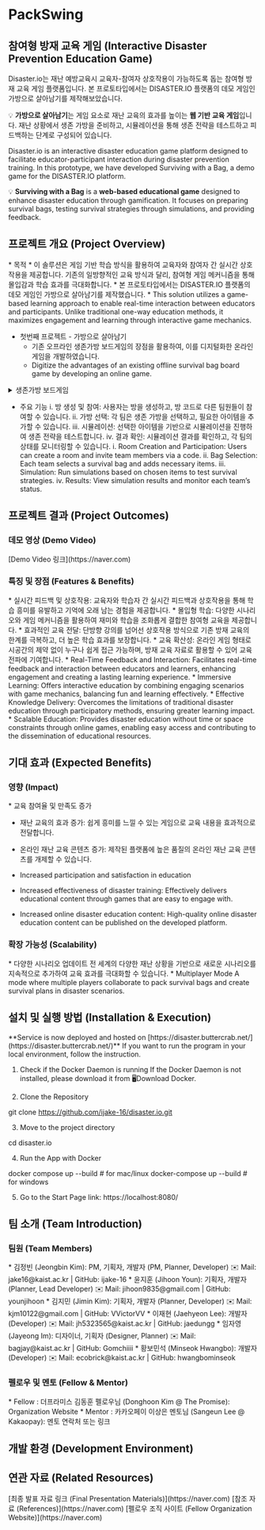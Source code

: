 # PackSwing
<h2>참여형 방재 교육 게임 (Interactive Disaster Prevention Education Game)</h2>
Disaster.io는 재난 예방교육시 교육자-참여자 상호작용이 가능하도록 돕는 참여형 방재 교육 게임 플랫폼입니다. 본 프로토타입에서는 DISASTER.IO 플랫폼의 데모 게임인 가방으로 살아남기를 제작해보았습니다.

💡 **가방으로 살아남기**는 게임 요소로 재난 교육의 효과를 높이는 **웹 기반 교육 게임**입니다. 재난 상황에서 생존 가방을 준비하고, 시뮬레이션을 통해 생존 전략을 테스트하고 피드백하는 단계로 구성되어 있습니다.

Disaster.io is an interactive disaster education game platform designed to facilitate educator-participant interaction during disaster prevention training. In this prototype, we have developed Surviving with a Bag, a demo game for the DISASTER.IO platform.

💡 **Surviving with a Bag** is a **web-based educational game** designed to enhance disaster education through gamification. It focuses on preparing survival bags, testing survival strategies through simulations, and providing feedback.

<h2>프로젝트 개요 (Project Overview)</h2>
 * 목적 
  * 이 솔루션은 게임 기반 학습 방식을 활용하여 교육자와 참여자 간 실시간 상호작용을 제공합니다. 기존의 일방향적인 교육 방식과 달리, 참여형 게임 메커니즘을 통해 몰입감과 학습 효과를 극대화합니다. 
  * 본 프로토타입에서는 DISASTER.IO 플랫폼의 데모 게임인 가방으로 살아남기를 제작했습니다.  
  * This solution utilizes a game-based learning approach to enable real-time interaction between educators and participants. Unlike traditional one-way education methods, it maximizes engagement and learning through interactive game mechanics.  

 * 첫번째 프로젝트 - 가방으로 살아남기  
   * 기존 오프라인 생존가방 보드게임의 장점을 활용하여, 이를 디지털화한 온라인 게임을 개발하였습니다.  
   * Digitize the advantages of an existing offline survival bag board game by developing an online game.  
<details>
<summary>생존가방 보드게임</summary>
실제 재난 상황이 발생했을 때, 필요한 물품들을 빠르게 챙겨보는 연습. 교육자와 참여자가 함께 참여해서 몰입도를 높일 수 있습니다. *Survival Bag Kit* - An exercise where participants quickly gather essential items in a simulated disaster scenario. The interactive nature enhances engagement between educators and participants.
</details>

 * 주요 기능
  i. 방 생성 및 참여: 사용자는 방을 생성하고, 방 코드로 다른 팀원들이 참여할 수 있습니다.
  ii. 가방 선택: 각 팀은 생존 가방을 선택하고, 필요한 아이템을 추가할 수 있습니다.
  iii. 시뮬레이션: 선택한 아이템을 기반으로 시뮬레이션을 진행하여 생존 전략을 테스트합니다.
  iv. 결과 확인: 시뮬레이션 결과를 확인하고, 각 팀의 상태를 모니터링할 수 있습니다.
  i. Room Creation and Participation: Users can create a room and invite team members via a code.
  ii. Bag Selection: Each team selects a survival bag and adds necessary items.
  iii. Simulation: Run simulations based on chosen items to test survival strategies.
  iv. Results: View simulation results and monitor each team’s status.

<h2>프로젝트 결과 (Project Outcomes)</h2>
<h3>데모 영상 (Demo Video)</h3>
[Demo Video 링크](https://naver.com)

<h3>특징 및 장점 (Features & Benefits)</h3>
 * 실시간 피드백 및 상호작용:
   교육자와 학습자 간 실시간 피드백과 상호작용을 통해 학습 흥미를 유발하고 기억에 오래 남는 경험을 제공합니다.
 * 몰입형 학습:
   다양한 시나리오와 게임 메커니즘을 활용하여 재미와 학습을 조화롭게 결합한 참여형 교육을 제공합니다.
 * 효과적인 교육 전달:
   단방향 강의를 넘어선 상호작용 방식으로 기존 방재 교육의 한계를 극복하고, 더 높은 학습 효과를 보장합니다.
 * 교육 확산성:
   온라인 게임 형태로 시공간의 제약 없이 누구나 쉽게 접근 가능하며, 방재 교육 자료로 활용할 수 있어 교육 전파에 기여합니다.
 * Real-Time Feedback and Interaction:
   Facilitates real-time feedback and interaction between educators and learners, enhancing engagement and creating a lasting learning experience.
 * Immersive Learning:
   Offers interactive education by combining engaging scenarios with game mechanics, balancing fun and learning effectively.
 * Effective Knowledge Delivery:
   Overcomes the limitations of traditional disaster education through participatory methods, ensuring greater learning impact.
 * Scalable Education:
   Provides disaster education without time or space constraints through online games, enabling easy access and contributing to the dissemination of educational resources.

<h2>기대 효과 (Expected Benefits)</h2>
<h3>영향 (Impact)</h3>
 * 교육 참여율 및 만족도 증가

 * 재난 교육의 효과 증가: 쉽게 흥미를 느낄 수 있는 게임으로 교육 내용을 효과적으로 전달합니다.

 * 온라인 재난 교육 콘텐츠 증가: 제작된 플랫폼에 높은 품질의 온라인 재난 교육 콘텐츠를 개제할 수 있습니다.

 * Increased participation and satisfaction in education

 * Increased effectiveness of disaster training: Effectively delivers educational content through games that are easy to engage with.

 * Increased online disaster education content: High-quality online disaster education content can be published on the developed platform.

<h3>확장 가능성 (Scalability)</h3>
 * 다양한 시나리오 업데이트 전 세계의 다양한 재난 상황을 기반으로 새로운 시나리오를 지속적으로 추가하여 교육 효과를 극대화할 수 있습니다.
 * Multiplayer Mode A mode where multiple players collaborate to pack survival bags and create survival plans in disaster scenarios.

<h2>설치 및 실행 방법 (Installation & Execution)</h2>
**Service is now deployed and hosted on [https://disaster.buttercrab.net/](https://disaster.buttercrab.net/)**
If you want to run the program in your local environment, follow the instruction.

1. Check if the Docker Daemon is running If the Docker Daemon is not installed, please download it from 🖥️Download Docker.

2. Clone the Repository

git clone https://github.com/ijake-16/disaster.io.git

3. Move to the project directory

cd disaster.io

4. Run the App with Docker

docker compose up --build # for mac/linux
docker-compose up --build # for windows

5. Go to the Start Page link: https://localhost:8080/

<h2>팀 소개 (Team Introduction)</h2>
<h3>팀원 (Team Members)</h3>
 * 김정빈 (Jeongbin Kim): PM, 기획자, 개발자 (PM, Planner, Developer)
   ✉️ Mail: jake16@kaist.ac.kr | GitHub: ijake-16
 * 윤지훈 (Jihoon Youn): 기획자, 개발자 (Planner, Lead Developer)
   ✉️ Mail: jihoon9835@gmail.com | GitHub: younjihoon
 * 김지민 (Jimin Kim): 기획자, 개발자 (Planner, Developer)
   ✉️ Mail: kjm10122@gmail.com | GitHub: VVictorVV
 * 이재현 (Jaehyeon Lee): 개발자 (Developer)
   ✉️ Mail: jh5323565@kaist.ac.kr | GitHub: jaedungg
 * 임자영 (Jayeong Im): 디자이너, 기획자 (Designer, Planner)
   ✉️ Mail: bagjay@kaist.ac.kr | GitHub: Gomchiiii
 * 황보민석 (Minseok Hwangbo): 개발자 (Developer)
   ✉️ Mail: ecobrick@kaist.ac.kr | GitHub: hwangbominseok
  
<h3>펠로우 및 멘토 (Fellow & Mentor)</h3>
 * Fellow : 더프라미스 김동훈 펠로우님 (Donghoon Kim @ The Promise): Organization Website
 * Mentor : 카카오페이 이상은 멘토님 (Sangeun Lee @ Kakaopay): 멘토 연락처 또는 링크

<h2>개발 환경 (Development Environment)</h2>


<h2>연관 자료 (Related Resources)</h2>
[최종 발표 자료 링크 (Final Presentation Materials)](https://naver.com)
[참조 자료 (References)](https://naver.com)
[펠로우 조직 사이트 (Fellow Organization Website)](https://naver.com)
